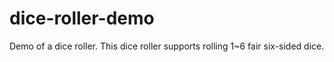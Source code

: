# dice-roller-demo
Demo of a dice roller. This dice roller supports rolling 1~6 fair six-sided dice.
